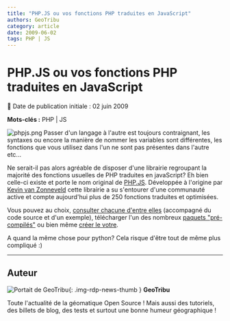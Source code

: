 ```yaml
---
title: "PHP.JS ou vos fonctions PHP traduites en JavaScript"
authors: GeoTribu
category: article
date: 2009-06-02
tags: PHP | JS
---
```


# PHP.JS ou vos fonctions PHP traduites en JavaScript


:calendar: Date de publication initiale : 02 juin 2009

**Mots-clés :** PHP | JS


![phpjs.png](/sites/default/files/Tuto/img/Blog/phpJs/phpjs.png) Passer d'un langage à l'autre est toujours contraignant, les syntaxes ou encore la manière de nommer les variables sont différentes, les fonctions que vous utilisez dans l'un ne sont pas présentes dans l'autre etc...

Ne serait-il pas alors agréable de disposer d'une librairie regroupant la majorité des fonctions usuelles de PHP traduites en javaScript? Eh bien celle-ci existe et porte le nom original de [PHP.JS](http://phpjs.org/). Développée à l'origine par [Kevin van Zonneveld](http://kevin.vanzonneveld.net/about/) cette librairie a su s'entourer d'une communauté active et compte aujourd'hui plus de 250 fonctions traduites et optimisées.

Vous pouvez au choix, [consulter chacune d'entre elles](http://phpjs.org/functions/index) (accompagné du code source et d'un exemple), télécharger l'un des nombreux [paquets "pré-compilés"](http://phpjs.org/packages/index) ou bien même [créer le votre](http://phpjs.org/packages/configure).

A quand la même chose pour python? Cela risque d'être tout de même plus compliqué :)



----

## Auteur

![Portait de GeoTribu](https://cdn.geotribu.fr/images/internal/charte/geotribu\_logo\_64x64.png){: .img-rdp-news-thumb }
**GeoTribu**

Toute l'actualité de la géomatique Open Source ! Mais aussi des tutoriels, des billets de blog, des tests et surtout une bonne humeur géographique !
